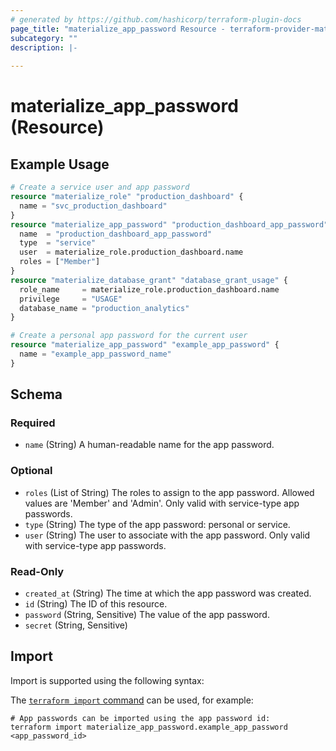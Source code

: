 ```yaml
---
# generated by https://github.com/hashicorp/terraform-plugin-docs
page_title: "materialize_app_password Resource - terraform-provider-materialize"
subcategory: ""
description: |-
  
---
```


# materialize_app_password (Resource)



## Example Usage

```terraform
# Create a service user and app password
resource "materialize_role" "production_dashboard" {
  name = "svc_production_dashboard"
}
resource "materialize_app_password" "production_dashboard_app_password" {
  name  = "production_dashboard_app_password"
  type  = "service"
  user  = materialize_role.production_dashboard.name
  roles = ["Member"]
}
resource "materialize_database_grant" "database_grant_usage" {
  role_name     = materialize_role.production_dashboard.name
  privilege     = "USAGE"
  database_name = "production_analytics"
}

# Create a personal app password for the current user
resource "materialize_app_password" "example_app_password" {
  name = "example_app_password_name"
}
```

<!-- schema generated by tfplugindocs -->
## Schema

### Required

- `name` (String) A human-readable name for the app password.

### Optional

- `roles` (List of String) The roles to assign to the app password. Allowed values are 'Member' and 'Admin'. Only valid with service-type app passwords.
- `type` (String) The type of the app password: personal or service.
- `user` (String) The user to associate with the app password. Only valid with service-type app passwords.

### Read-Only

- `created_at` (String) The time at which the app password was created.
- `id` (String) The ID of this resource.
- `password` (String, Sensitive) The value of the app password.
- `secret` (String, Sensitive)

## Import

Import is supported using the following syntax:

The [`terraform import` command](https://developer.hashicorp.com/terraform/cli/commands/import) can be used, for example:

```shell
# App passwords can be imported using the app password id:
terraform import materialize_app_password.example_app_password <app_password_id>
```
